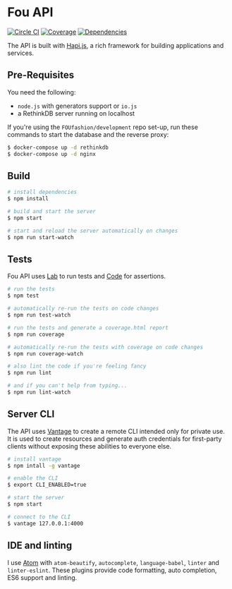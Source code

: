 # Fou API

[![Circle CI](https://img.shields.io/circleci/project/FOUfashion/api/master.svg)](https://circleci.com/gh/FOUfashion/api) [![Coverage](https://img.shields.io/coveralls/FOUfashion/api/master.svg)](https://coveralls.io/github/FOUfashion/api?branch=master) [![Dependencies](https://img.shields.io/david/FOUfashion/api.svg)](https://david-dm.org/FOUfashion/api)

The API is built with [Hapi.js](http://hapijs.com/), a rich framework for building applications and services.

## Pre-Requisites

You need the following:

- `node.js` with generators support or `io.js`
- a RethinkDB server running on localhost

If you're using the `FOUfashion/development` repo set-up, run these commands to start the database and the reverse proxy:

```bash
$ docker-compose up -d rethinkdb
$ docker-compose up -d nginx
```

## Build

```bash
# install dependencies
$ npm install

# build and start the server
$ npm start

# start and reload the server automatically on changes
$ npm run start-watch
```

## Tests

Fou API uses [Lab](https://github.com/hapijs/lab) to run tests and [Code](https://github.com/hapijs/code) for assertions.

```bash
# run the tests
$ npm test

# automatically re-run the tests on code changes
$ npm run test-watch

# run the tests and generate a coverage.html report
$ npm run coverage

# automatically re-run the tests with coverage on code changes
$ npm run coverage-watch

# also lint the code if you're feeling fancy
$ npm run lint

# and if you can't help from typing...
$ npm run lint-watch
```

## Server CLI

The API uses [Vantage](https://github.com/dthree/vantage) to create a remote CLI intended only for private use. It is used to create resources and generate auth credentials for first-party clients without exposing these abilities to everyone else.

```bash
# install vantage
$ npm intall -g vantage

# enable the CLI
$ export CLI_ENABLED=true

# start the server
$ npm start

# connect to the CLI
$ vantage 127.0.0.1:4000
```

## IDE and linting

I use [Atom](https://atom.io/) with `atom-beautify`, `autocomplete`, `language-babel`, `linter` and `linter-eslint`. These plugins provide code formatting, auto completion, ES6 support and linting.
